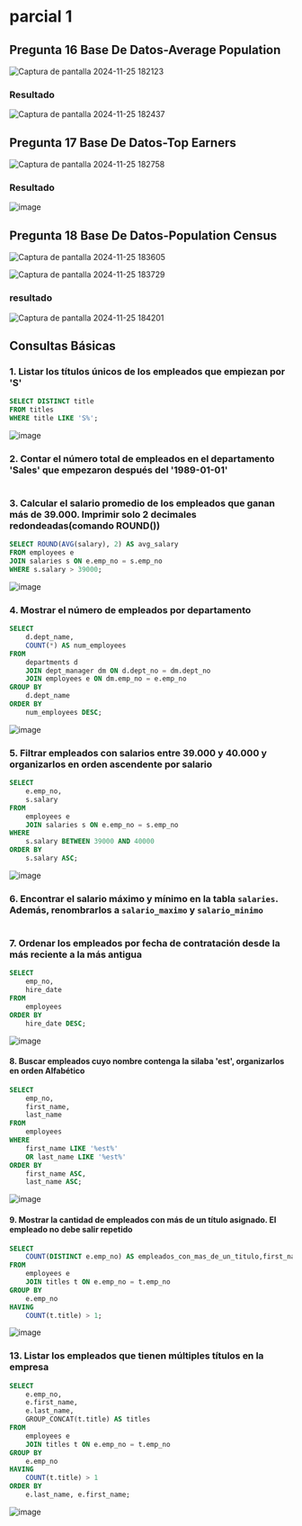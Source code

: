 # parcial 1

## Pregunta 16 Base De Datos-Average Population

![Captura de pantalla 2024-11-25 182123](https://github.com/user-attachments/assets/2f5921ad-598e-4990-8e08-6cf9cccd9991)

### Resultado

![Captura de pantalla 2024-11-25 182437](https://github.com/user-attachments/assets/36f45ae5-7221-4fa2-9bbd-e70e424c8ef3)

## Pregunta 17 Base De Datos-Top Earners

![Captura de pantalla 2024-11-25 182758](https://github.com/user-attachments/assets/21ff4c33-7ad1-4bc3-93ac-8287d2f0d227)

### Resultado

![image](https://github.com/user-attachments/assets/af4631c9-2a34-430e-a7c3-f61c3360d142)

## Pregunta 18 Base De Datos-Population Census

![Captura de pantalla 2024-11-25 183605](https://github.com/user-attachments/assets/12d832de-5f1a-45f7-b62c-1827cc0a7ab8)

![Captura de pantalla 2024-11-25 183729](https://github.com/user-attachments/assets/7a467db1-9301-4344-8ebf-132449a2825d)

### resultado

![Captura de pantalla 2024-11-25 184201](https://github.com/user-attachments/assets/a51ac038-db10-4680-b6ed-6392c47ad0ab)

## Consultas Básicas

### 1. Listar los títulos únicos de los empleados que empiezan por 'S'

```sql
SELECT DISTINCT title
FROM titles
WHERE title LIKE 'S%';
```

![image](https://github.com/user-attachments/assets/a1a23611-e693-453e-a2cd-1a6cec06eebb)

### 2. Contar el número total de empleados en el departamento 'Sales' que empezaron después del '1989-01-01'

```sql

```

### 3. Calcular el salario promedio de los empleados que ganan más de 39.000. Imprimir solo 2 decimales redondeadas(comando ROUND())

```sql
SELECT ROUND(AVG(salary), 2) AS avg_salary
FROM employees e
JOIN salaries s ON e.emp_no = s.emp_no
WHERE s.salary > 39000;
```

![image](https://github.com/user-attachments/assets/9c918ad0-44f2-4ab6-b303-fe733ec11d9d)

### 4. Mostrar el número de empleados por departamento

```sql
SELECT 
    d.dept_name, 
    COUNT(*) AS num_employees
FROM 
    departments d
    JOIN dept_manager dm ON d.dept_no = dm.dept_no
    JOIN employees e ON dm.emp_no = e.emp_no
GROUP BY 
    d.dept_name
ORDER BY 
    num_employees DESC;
```

![image](https://github.com/user-attachments/assets/c3dd8c87-13e1-41c0-af58-1c62e3e1733b)

### 5. Filtrar empleados con salarios entre 39.000 y 40.000 y organizarlos en orden ascendente por salario

```sql
SELECT 
    e.emp_no,
    s.salary
FROM 
    employees e
    JOIN salaries s ON e.emp_no = s.emp_no
WHERE 
    s.salary BETWEEN 39000 AND 40000
ORDER BY 
    s.salary ASC;
```

![image](https://github.com/user-attachments/assets/8ae931b7-e585-4534-b164-4bd248c58151)


### 6. Encontrar el salario máximo y mínimo en la tabla `salaries`. Además, renombrarlos a `salario_maximo` y `salario_minimo`

```sql

```

### 7. Ordenar los empleados por fecha de contratación desde la más reciente a la más antigua

```sql
SELECT 
    emp_no, 
    hire_date
FROM 
    employees
ORDER BY 
    hire_date DESC;
```

![image](https://github.com/user-attachments/assets/edde6e82-c254-4b39-a5bf-de7038676666)

#### 8. Buscar empleados cuyo nombre contenga la silaba 'est', organizarlos en orden Alfabético

```sql
SELECT 
    emp_no, 
    first_name, 
    last_name
FROM 
    employees
WHERE 
    first_name LIKE '%est%'
    OR last_name LIKE '%est%'
ORDER BY 
    first_name ASC, 
    last_name ASC;
```

![image](https://github.com/user-attachments/assets/226b13e2-34b0-410e-9b65-194fb6414baa)

#### 9. Mostrar la cantidad de empleados con más de un título asignado. El empleado no debe salir repetido

```sql
SELECT 
    COUNT(DISTINCT e.emp_no) AS empleados_con_mas_de_un_titulo,first_name,last_name
FROM 
    employees e
    JOIN titles t ON e.emp_no = t.emp_no
GROUP BY 
    e.emp_no
HAVING 
    COUNT(t.title) > 1;
```

![image](https://github.com/user-attachments/assets/6c4fb377-637d-46ce-a89e-65acedd24045)

### 13. Listar los empleados que tienen múltiples títulos en la empresa

```sql
SELECT 
    e.emp_no, 
    e.first_name, 
    e.last_name, 
    GROUP_CONCAT(t.title) AS titles
FROM 
    employees e
    JOIN titles t ON e.emp_no = t.emp_no
GROUP BY 
    e.emp_no
HAVING 
    COUNT(t.title) > 1
ORDER BY 
    e.last_name, e.first_name;
```

![image](https://github.com/user-attachments/assets/dd6a2677-be0e-48a5-a4b6-4ca266d10f93)



